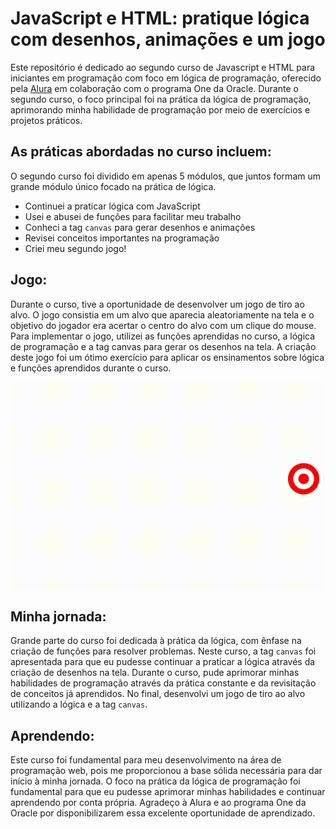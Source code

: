 # JavaScript e HTML: pratique lógica com desenhos, animações e um jogo

Este repositório é dedicado ao segundo curso de Javascript e HTML para iniciantes em programação com foco em lógica de programação, oferecido pela [Alura](https://cursos.alura.com.br/user/emanoelcampos) em colaboração com o programa One da Oracle. Durante o segundo curso, o foco principal foi na prática da lógica de programação, aprimorando minha habilidade de programação por meio de exercícios e projetos práticos.

## As práticas abordadas no curso incluem:
O segundo curso foi dividido em apenas 5 módulos, que juntos formam um grande módulo único focado na prática de lógica.

- Continuei a praticar lógica com JavaScript
- Usei e abusei de funções para facilitar meu trabalho
- Conheci a tag `canvas` para gerar desenhos e animações
- Revisei conceitos importantes na programação
- Criei meu segundo jogo!

## Jogo:

Durante o curso, tive a oportunidade de desenvolver um jogo de tiro ao alvo. O jogo consistia em um alvo que aparecia aleatoriamente na tela e o objetivo do jogador era acertar o centro do alvo com um clique do mouse. Para implementar o jogo, utilizei as funções aprendidas no curso, a lógica de programação e a tag canvas para gerar os desenhos na tela. A criação deste jogo foi um ótimo exercício para aplicar os ensinamentos sobre lógica e funções aprendidos durante o curso.

<div align="center">
  <img align="center" src="https://raw.githubusercontent.com/emanoelcampos/javascript-html-logica-programacao-2/master/tiro-ao-alvo-gifmp4.gif">
</div>

## Minha jornada:

Grande parte do curso foi dedicada à prática da lógica, com ênfase na criação de funções para resolver problemas. Neste curso, a tag `canvas` foi apresentada para que eu pudesse continuar a praticar a lógica através da criação de desenhos na tela. Durante o curso, pude aprimorar minhas habilidades de programação através da prática constante e da revisitação de conceitos já aprendidos. No final, desenvolvi um jogo de tiro ao alvo utilizando a lógica e a tag `canvas`. 

## Aprendendo:

Este curso foi fundamental para meu desenvolvimento na área de programação web, pois me proporcionou a base sólida necessária para dar início à minha jornada. O foco na prática da lógica de programação foi fundamental para que eu pudesse aprimorar minhas habilidades e continuar aprendendo por conta própria. Agradeço à Alura e ao programa One da Oracle por disponibilizarem essa excelente oportunidade de aprendizado.